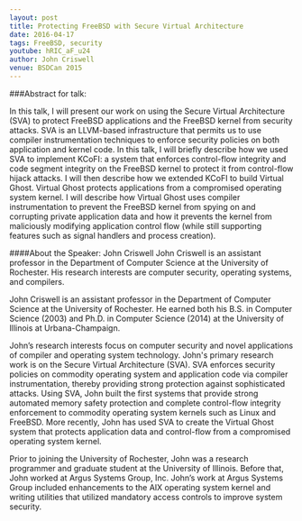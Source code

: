 ```yaml
---
layout: post
title: Protecting FreeBSD with Secure Virtual Architecture
date: 2016-04-17
tags: FreeBSD, security
youtube: hRIC_aF_u24
author: John Criswell
venue: BSDCan 2015
---
```


###Abstract for talk:

In this talk, I will present our work on using the Secure Virtual Architecture (SVA) to protect FreeBSD applications and the FreeBSD kernel from security attacks. SVA is an LLVM-based infrastructure that permits us to use compiler instrumentation techniques to enforce security policies on both application and kernel code. In this talk, I will briefly describe how we used SVA to implement KCoFI: a system that enforces control-flow integrity and code segment integrity on the FreeBSD kernel to protect it from control-flow hijack attacks. I will then describe how we extended KCoFI to build Virtual Ghost. Virtual Ghost protects applications from a compromised operating system kernel. I will describe how Virtual Ghost uses compiler instrumentation to prevent the FreeBSD kernel from spying on and corrupting private application data and how it prevents the kernel from maliciously modifying application control flow (while still supporting features such as signal handlers and process creation).


####About the Speaker: John Criswell
John Criswell is an assistant professor in the Department of Computer Science at the University of Rochester. His research interests are computer security, operating systems, and compilers.

John Criswell is an assistant professor in the Department of Computer Science at the University of Rochester. He earned both his B.S. in Computer Science (2003) and Ph.D. in Computer Science (2014) at the University of Illinois at Urbana-Champaign.

John’s research interests focus on computer security and novel applications of compiler and operating system technology. John's primary research work is on the Secure Virtual Architecture (SVA). SVA enforces security policies on commodity operating system and application code via compiler instrumentation, thereby providing strong protection against sophisticated attacks. Using SVA, John built the first systems that provide strong automated memory safety protection and complete control-flow integrity enforcement to commodity operating system kernels such as Linux and FreeBSD. More recently, John has used SVA to create the Virtual Ghost system that protects application data and control-flow from a compromised operating system kernel.

Prior to joining the University of Rochester, John was a research programmer and graduate student at the University of Illinois. Before that, John worked at Argus Systems Group, Inc. John’s work at Argus Systems Group included enhancements to the AIX operating system kernel and writing utilities that utilized mandatory access controls to improve system security.
